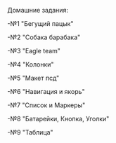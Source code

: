 ﻿
Домашние задания:

-№1 "Бегущий пацык" 

-№2 "Собака барабака"

-№3 "Eagle team"

-№4 "Колонки"

-№5 "Макет псд"

-№6 "Навигация и якорь"

-№7 "Список и Маркеры"

-№8 "Батарейки, Кнопка, Уголки"

-№9 "Таблица"